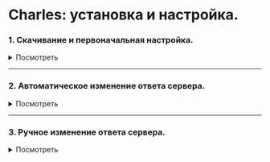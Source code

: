 # Charles: установка и настройка.

### 1. Скачивание и первоначальная настройка.

<details>
  <summary>Посмотреть</summary>
  
#### 1. Чтобы скачать Charles, перейди по ссылке https://www.charlesproxy.com/download/

#### 2. На открывшейся странице нажми на название своей операционной системы. Начнётся загрузка программы:
<details>
  <summary>Скриншот</summary>
  
![Screenshot](Чарльз2.jpg)
</details>

#### 3. После установки и первого запуска Charles нужно установить сертификат безопасности. Для этого открой в программе меню «Help» → «SSL Proxying» → «Install Charles Root Certificates»:
<details>
  <summary>Скриншот</summary>
  
![Screenshot](Чарльз3.jpg)
</details>

#### 4. Установи сертификат безопасности SSL:

   - Windows: В появившемся окне нажми «Установить сертификат». В следующем — «Текущий пользователь». Затем на этапе выбора хранилища сертификатов выбери второй пункт «Поместить все сертификаты в следующее хранилище» и нажми «Обзор...». Выбери папку «Доверенные корневые центры сертификации» и жми в остальных пунктах кнопку «Далее».
После установки сертификата Windows покажет предупреждение системы безопасности. Нажми «Yes» или «Да» в  окне. Так ты добавишь сертификат в хранилище доверенных корневых сертификатов:
<details>
  <summary>Скриншот</summary>
  
![Screenshot](Чарльз4.jpg)
</details>

- MacOS: Установи сертификат. Затем в пункте меню «Связка ключей» найди добавленный сертификат и в разделе «Доверие» разреши ему выполнять все действия. По умолчанию выставлены стандартные настройки; нужно заменить на «Всегда доверять».

#### 5. Перезапусти Charles. Затем перейди в меню «Proxy» → «SSL Proxying Settings»:
<details>
  <summary>Скриншот</summary>
  
![Screenshot](Чарльз5.jpg)
</details>

#### 6. В открывшемся окне во вкладке «SSL Proxying» нажми кнопку «Add» под блоком «Include» и добавь символ * в каждую строку («Host» и «Port»), затем нажми OK. Также поставь чек-бокс «Enable SSL Proxying» и нажми OK:
<details>
  <summary>Скриншот</summary>
  
![Screenshot](Чарльз6.jpg)
</details>

#### 7. Убедись, что в меню «Proxy» стоит галочка напротив «Windows Proxy» или «macOS Proxy» (в зависимости от операционной системы). Если не стоит, то кликни на эту строку:
<details>
  <summary>Скриншот</summary>
  
![Screenshot](Чарльз7.jpg)
</details>
  </details>

____

### 2. Автоматическое изменение ответа сервера.

<details>
  <summary>Посмотреть</summary>
  
  #### 1. Чтобы изменять ответ сервера в автоматическом режиме, в Charles открой меню «Tools» → «Rewrite»:
  <details>
  <summary>Скриншот</summary>
  
![Screenshot](Авто1.jpg)
</details>
  
  #### 2. Поставь чек-бокс «Enable Rewrite» и нажми на кнопку «Add»:
  <details>
  <summary>Скриншот</summary>
  
![Screenshot](Авто2.jpg)
</details>
  
  #### 3. В открывшемся окне заполни поле «Name» и нажми «Add» в блоке «Location». Заполни появившиеся поля согласно заданию из Тренажёра и нажми OK:
  <details>
  <summary>Скриншот</summary>
  
![Screenshot](Авто3.jpg)
</details>
  
  Должен появиться результат как на скриншоте:
  <details>
  <summary>Скриншот</summary>
  
![Screenshot](Авто3.1.jpg)
</details>
  
  #### 4. Нажми «Add» в блоке «Type/Action». Заполни появившиеся поля согласно заданию из Тренажёра и нажми OK:
  <details>
  <summary>Скриншот</summary>
  
![Screenshot](Авто4.jpg)
</details>
  
  #### 5. Убедись, что настройки автоматической подмены совпадают с тем, что изображено на скриншоте и нажми ОК:
  <details>
  <summary>Скриншот</summary>
  
![Screenshot](Авто5.jpg)
</details>
  
  #### 6. Убедись, что в меню «Tools» стоит галочка напротив «Rewrite». Если не стоит, то кликни на эту строку:
  <details>
  <summary>Скриншот</summary>
  
![Screenshot](Авто6.jpg)
</details>
  </details>

____

### 3. Ручное изменение ответа сервера.
<details>
  <summary>Посмотреть</summary>
  
  #### 1. Чтобы изменять ответ сервера вручную, в Charles настрой фильтр по целевому сайту. Затем открой нужную страницу в браузере. Например, для страницы https://zen.yandex.ru/media/praktikum/skolko-nujno-programmistov-chtoby-vy-chitali-dzen-5d4d3dd0bf50d500c41c590f укажи в фильтре zen.yandex.ru:
  <details>
  <summary>Скриншот</summary>
  
![Screenshot](Руч1.jpg)
</details>
  
  #### 2. В Charles в структуре запросов слева раскрой структуру сайта, затем раскрой каталог media-api и кликни правой кнопкой мыши на целевого URL. В появившемся меню отметь галочкой «Breakpoints»:
  <details>
  <summary>Скриншот</summary>
  
![Screenshot](Руч2.jpg)
</details>
  
  #### 3. В Charles открой меню «Proxy» → «Breakpoint Settings»:
  <details>
  <summary>Скриншот</summary>
  
![Screenshot](Руч3.jpg)
</details>
  
  #### 4. Убедись, что в открывшемся окне установлен чек-бокс «Enable Breakpoints» и чек-бокс для целевого URL:
  <details>
  <summary>Скриншот</summary>
  
![Screenshot](Руч4.jpg)
</details>
  
  #### 5. Сделай двойной клик по строке с URL. Убери чек-бокс «Request» и оставь чек-бокс «Response»: чтобы не «ловить» запросы, а только ответы сервера. Нажми OK:
  <details>
  <summary>Скриншот</summary>
  
![Screenshot](Руч5.jpg)
</details>
  
  #### 6. В результате предыдущих действий окно с настройками должно выглядеть как на скриншоте. Нажми OK:
  <details>
  <summary>Скриншот</summary>
  
![Screenshot](Руч66.jpg)
</details>
  
  #### 7. Теперь нужно подменить ответ сервера. В браузере обнови страницу, от которой «ловишь» ответ и вернись в Charles: открылось окно редактирования запроса. В верхней части окна кликни по надписи «Edit Response». Затем в нижней части окна открой вкладку «JSON Text», отредактируй нужный параметр и нажми кнопку «Execute». После обновления страницы в браузере ты увидишь новое значения отредактированного параметра. Нужно успеть отредактировать ответ за 20 секунд, иначе приложение решит, что ответ от сервера не пришёл. Тогда придётся обновить страницу в браузере и повторить редактирование ответа:
  <details>
  <summary>Скриншот</summary>
  
![Screenshot](Руч7.jpg)
</details>
  </details>
